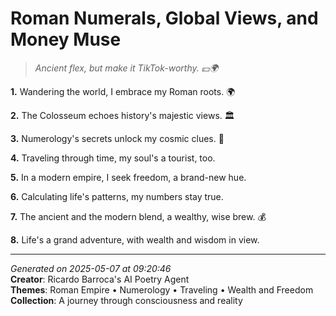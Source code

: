 # Roman Numerals, Global Views, and Money Muse

> *Ancient flex, but make it TikTok-worthy. 💵🌍*

**1.** Wandering the world, I embrace my Roman roots. 🌍


**2.** The Colosseum echoes history's majestic views. 🏛️


**3.** Numerology's secrets unlock my cosmic clues. 🔢


**4.** Traveling through time, my soul's a tourist, too.


**5.** In a modern empire, I seek freedom, a brand-new hue.


**6.** Calculating life's patterns, my numbers stay true.


**7.** The ancient and the modern blend, a wealthy, wise brew. 💰


**8.** Life's a grand adventure, with wealth and wisdom in view.



---

*Generated on 2025-05-07 at 09:20:46*  
**Creator**: Ricardo Barroca's AI Poetry Agent  
**Themes**: Roman Empire • Numerology • Traveling • Wealth and Freedom  
**Collection**: A journey through consciousness and reality